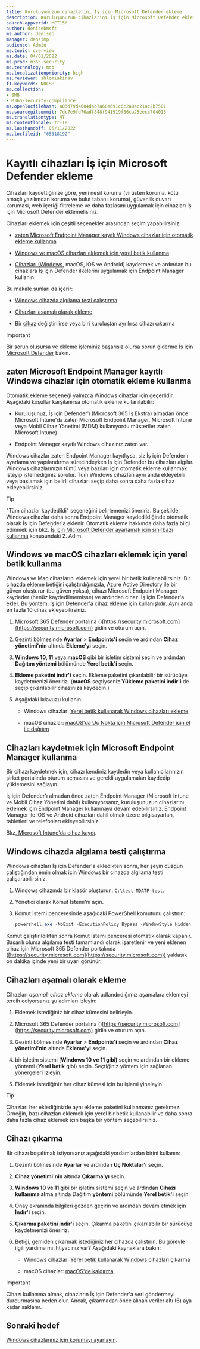```yaml
---
title: Kuruluşunuzun cihazlarını İş için Microsoft Defender ekleme
description: Kuruluşunuzun cihazlarını İş için Microsoft Defender ekleme
search.appverid: MET150
author: denisebmsft
ms.author: deniseb
manager: dansimp
audience: Admin
ms.topic: overview
ms.date: 04/01/2022
ms.prod: m365-security
ms.technology: mdb
ms.localizationpriority: high
ms.reviewer: shlomiakirav
f1.keywords: NOCSH
ms.collection:
- SMB
- M365-security-compliance
ms.openlocfilehash: a03d79da004dab7a68e691c6c2a8ac21ac2b7501
ms.sourcegitcommit: 7dc7e9fd76adf848f941919f86ca25eecc704015
ms.translationtype: MT
ms.contentlocale: tr-TR
ms.lasthandoff: 05/11/2022
ms.locfileid: "65318192"
---
```

# <a name="onboard-enrolled-devices-to-microsoft-defender-for-business"></a>Kayıtlı cihazları İş için Microsoft Defender ekleme

Cihazları kaydettiğinize göre, yeni nesil koruma (virüsten koruma, kötü amaçlı yazılımdan koruma ve bulut tabanlı koruma), güvenlik duvarı koruması, web içeriği filtreleme ve daha fazlasını uygulamak için cihazları İş için Microsoft Defender eklemelisiniz. 

Cihazları eklemek için çeşitli seçenekler arasından seçim yapabilirsiniz:

- [zaten Microsoft Endpoint Manager kayıtlı Windows cihazlar için otomatik ekleme kullanma](#use-automatic-onboarding-for-windows-devices-that-are-already-enrolled-in-microsoft-endpoint-manager)

- [Windows ve macOS cihazları eklemek için yerel betik kullanma](#use-a-local-script-to-onboard-windows-and-macos-devices)

- [Cihazları (Windows](#use-microsoft-endpoint-manager-to-enroll-devices), macOS, iOS ve Android) kaydetmek ve ardından bu cihazlara İş için Defender ilkelerini uygulamak için Endpoint Manager kullanın

Bu makale şunları da içerir:

- [Windows cihazda algılama testi çalıştırma](#run-a-detection-test-on-a-windows-device)

- [Cihazları aşamalı olarak ekleme](#onboard-devices-gradually)

- Bir [cihaz](#offboard-a-device) değiştirilirse veya biri kuruluştan ayrılırsa cihazı çıkarma

> [!IMPORTANT]
> Bir sorun oluşursa ve ekleme işleminiz başarısız olursa sorun [giderme İş için Microsoft Defender](../security/defender-business/mdb-troubleshooting.yml) bakın.

## <a name="use-automatic-onboarding-for-windows-devices-that-are-already-enrolled-in-microsoft-endpoint-manager"></a>zaten Microsoft Endpoint Manager kayıtlı Windows cihazlar için otomatik ekleme kullanma

Otomatik ekleme seçeneği yalnızca Windows cihazlar için geçerlidir. Aşağıdaki koşullar karşılanırsa otomatik ekleme kullanılabilir:

- Kuruluşunuz, İş için Defender'ı (Microsoft 365 İş Ekstra) almadan önce Microsoft Intune'da zaten Microsoft Endpoint Manager, Microsoft Intune veya Mobil Cihaz Yönetimi (MDM) kullanıyordu  müşteriler zaten Microsoft Intune).

- Endpoint Manager kayıtlı Windows cihazınız zaten var.

Windows cihazlar zaten Endpoint Manager kayıtlıysa, siz İş için Defender'ı ayarlama ve yapılandırma sürecindeyken İş için Defender bu cihazları algılar. Windows cihazlarınızın tümü veya bazıları için otomatik ekleme kullanmak isteyip istemediğiniz sorulur. Tüm Windows cihazları aynı anda ekleyebilir veya başlamak için belirli cihazları seçip daha sonra daha fazla cihaz ekleyebilirsiniz.

> [!TIP]
> "Tüm cihazlar kaydedildi" seçeneğini belirlemenizi öneririz. Bu şekilde, Windows cihazlar daha sonra Endpoint Manager kaydedildiğinde otomatik olarak İş için Defender'a eklenir.
Otomatik ekleme hakkında daha fazla bilgi edinmek için bkz. [İş için Microsoft Defender ayarlamak için sihirbazı kullanma](../security/defender-business/mdb-use-wizard.md) konusundaki 2. Adım.

## <a name="use-a-local-script-to-onboard-windows-and-macos-devices"></a>Windows ve macOS cihazları eklemek için yerel betik kullanma

Windows ve Mac cihazlarını eklemek için yerel bir betik kullanabilirsiniz. Bir cihazda ekleme betiğini çalıştırdığınızda, Azure Active Directory ile bir güven oluşturur (bu güven yoksa), cihazı Microsoft Endpoint Manager kaydeder (henüz kaydedilmemişse) ve ardından cihazı İş için Defender'a ekler. Bu yöntem, İş için Defender'a cihaz ekleme için kullanışlıdır. Aynı anda en fazla 10 cihaz ekleyebilirsiniz.

1. Microsoft 365 Defender portalına ()[https://security.microsoft.com](https://security.microsoft.com) gidin ve oturum açın.

2. Gezinti bölmesinde **Ayarlar** >  **Endpoints'i** seçin ve ardından **Cihaz yönetimi'nin** altında **Ekleme'yi** seçin.

3. **Windows 10, 11** veya **macOS** gibi bir işletim sistemi seçin ve ardından **Dağıtım yöntemi** bölümünde **Yerel betik'i** seçin. 

4. **Ekleme paketini indir'i** seçin. Ekleme paketini çıkarılabilir bir sürücüye kaydetmenizi öneririz. (**macOS** seçtiyseniz **Yükleme paketini indir'i** de seçip çıkarılabilir cihazınıza kaydedin.)

5. Aşağıdaki kılavuzu kullanın:

   - Windows cihazlar: [Yerel betik kullanarak Windows cihazları ekleme](../security/defender-endpoint/configure-endpoints-script.md#onboard-windows-devices-using-a-local-script)

   - macOS cihazlar: [macOS'da Uç Nokta için Microsoft Defender için el ile dağıtım](../security/defender-endpoint/mac-install-manually.md#download-installation-and-onboarding-packages)

## <a name="use-microsoft-endpoint-manager-to-enroll-devices"></a>Cihazları kaydetmek için Microsoft Endpoint Manager kullanma

Bir cihazı kaydetmek için, cihazı kendiniz kaydedin veya kullanıcılarınızın şirket portalında oturum açmasını ve gerekli uygulamaları kaydedip yüklemesini sağlayın. 

İş için Defender'ı almadan önce zaten Endpoint Manager (Microsoft Intune ve Mobil Cihaz Yönetimi dahil) kullanıyorsanız, kuruluşunuzun cihazlarını eklemek için Endpoint Manager kullanmaya devam edebilirsiniz. Endpoint Manager ile iOS ve Android cihazları dahil olmak üzere bilgisayarları, tabletleri ve telefonları ekleyebilirsiniz.

Bkz[. Microsoft Intune'da cihaz kaydı](/mem/intune/enrollment/device-enrollment). 

## <a name="run-a-detection-test-on-a-windows-device"></a>Windows cihazda algılama testi çalıştırma

Windows cihazları İş için Defender'a ekledikten sonra, her şeyin düzgün çalıştığından emin olmak için Windows bir cihazda algılama testi çalıştırabilirsiniz.

1. Windows cihazında bir klasör oluşturun: `C:\test-MDATP-test`.

2. Yönetici olarak Komut İstemi'ni açın.

3. Komut İstemi penceresinde aşağıdaki PowerShell komutunu çalıştırın:

   ```powershell
   powershell.exe -NoExit -ExecutionPolicy Bypass -WindowStyle Hidden $ErrorActionPreference = 'silentlycontinue';(New-Object System.Net.WebClient).DownloadFile('http://127.0.0.1/1.exe', 'C:\\test-MDATP-test\\invoice.exe');Start-Process 'C:\\test-MDATP-test\\invoice.exe'
   ```

Komut çalıştırıldıktan sonra Komut İstemi penceresi otomatik olarak kapanır. Başarılı olursa algılama testi tamamlandı olarak işaretlenir ve yeni eklenen cihaz için Microsoft 365 Defender portalında ([https://security.microsoft.com](https://security.microsoft.com)) yaklaşık on dakika içinde yeni bir uyarı görünür.

## <a name="onboard-devices-gradually"></a>Cihazları aşamalı olarak ekleme

Cihazları *aşamalı cihaz ekleme* olarak adlandırdığımız aşamalara eklemeyi tercih ediyorsanız şu adımları izleyin: 

1. Eklemek istediğiniz bir cihaz kümesini belirleyin.

2. Microsoft 365 Defender portalına ()[https://security.microsoft.com](https://security.microsoft.com) gidin ve oturum açın.

3. Gezinti bölmesinde **Ayarlar** >  **Endpoints'i** seçin ve ardından **Cihaz yönetimi'nin** altında **Ekleme'yi** seçin.

4. bir işletim sistemi (**Windows 10 ve 11 gibi)** seçin ve ardından bir ekleme yöntemi (**Yerel betik** gibi) seçin. Seçtiğiniz yöntem için sağlanan yönergeleri izleyin.

5. Eklemek istediğiniz her cihaz kümesi için bu işlemi yineleyin. 

> [!TIP]
> Cihazları her eklediğinizde aynı ekleme paketini kullanmanız gerekmez. Örneğin, bazı cihazları eklemek için yerel bir betik kullanabilir ve daha sonra daha fazla cihaz eklemek için başka bir yöntem seçebilirsiniz.

## <a name="offboard-a-device"></a>Cihazı çıkarma

Bir cihazı boşaltmak istiyorsanız aşağıdaki yordamlardan birini kullanın:

1. Gezinti bölmesinde **Ayarlar** ve ardından **Uç Noktalar'ı** seçin.

1. **Cihaz yönetimi'nin** altında **Çıkarma'yı** seçin.

1. **Windows 10 ve 11** gibi bir işletim sistemi seçin ve ardından **Cihazı kullanıma alma** altında Dağıtım **yöntemi** bölümünde **Yerel betik'i** seçin. 

1. Onay ekranında bilgileri gözden geçirin ve ardından devam etmek için **İndir'i** seçin.

1. **Çıkarma paketini indir'i** seçin. Çıkarma paketini çıkarılabilir bir sürücüye kaydetmenizi öneririz.

1. Betiği, gemiden çıkarmak istediğiniz her cihazda çalıştırın. Bu görevle ilgili yardıma mı ihtiyacınız var? Aşağıdaki kaynaklara bakın:   

   - Windows cihazlar: [Yerel betik kullanarak Windows cihazları](../security/defender-endpoint/configure-endpoints-script.md#offboard-devices-using-a-local-script) çıkarma
   
   - macOS cihazlar: [macOS'de kaldırma](../security/defender-endpoint/mac-resources.md#uninstalling)

> [!IMPORTANT]
> Cihazı kullanıma almak, cihazların İş için Defender'a veri göndermeyi durdurmasına neden olur. Ancak, çıkarmadan önce alınan veriler altı (6) aya kadar saklanır.

## <a name="next-objective"></a>Sonraki hedef

[Windows cihazlarınız için korumayı ayarlayın](m365bp-protection-settings-for-windows-10-devices.md).
